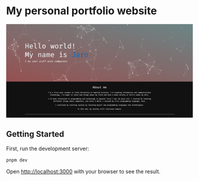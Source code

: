 # My personal portfolio website

![image](./public/images/preview.png)

## Getting Started

First, run the development server:

```bash
pnpm dev
```

Open <http://localhost:3000> with your browser to see the result.